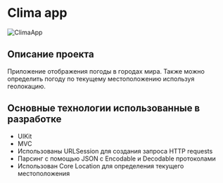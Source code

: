 
#  Clima app

![ClimaApp](https://user-images.githubusercontent.com/108031144/228788066-08f29da7-bfa9-4fe5-b118-b2e644d3d9ac.gif)

## Описание проекта



Приложение отображения погоды в городах мира. Также можно определить погоду по текущему местоположению используя геолокацию.

## Основные технологии использованные в разработке


* UIKit
* MVC
* Использованы URLSession для создания запроса HTTP requests
* Парсинг с помощью JSON с Encodable и Decodable протоколами 
* Использован Core Location для определения текущего местоположения

